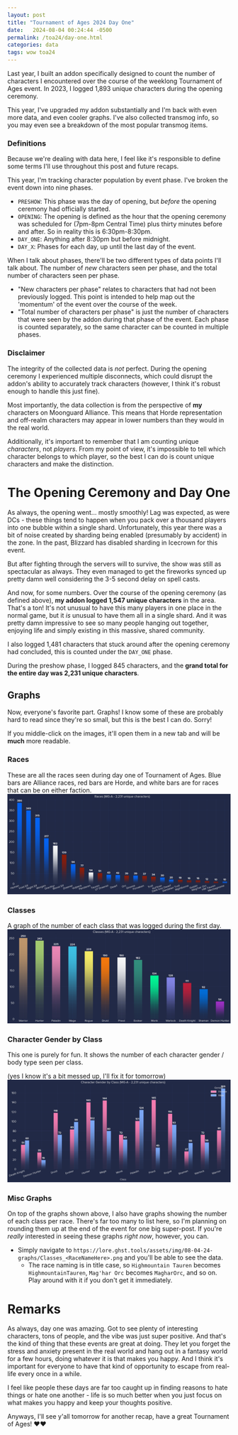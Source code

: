 ```yaml
---
layout: post
title: "Tournament of Ages 2024 Day One"
date:   2024-08-04 00:24:44 -0500
permalink: /toa24/day-one.html
categories: data
tags: wow toa24
---
```


Last year, I built an addon specifically designed to count the number of characters I encountered over the course of the weeklong Tournament of Ages event. In 2023, I logged 1,893 unique characters during the opening ceremony.

This year, I've upgraded my addon substantially and I'm back with even more data, and even cooler graphs. I've also collected transmog info, so you may even see a breakdown of the most popular transmog items.

### Definitions
Because we're dealing with data here, I feel like it's responsible to define some terms I'll use throughout this post and future recaps.

This year, I'm tracking character population by event phase. I've broken the event down into nine phases.
- `PRESHOW`: This phase was the day of opening, but *before* the opening ceremony had officially started.
- `OPENING`: The opening is defined as the hour that the opening ceremony was scheduled for (7pm-8pm Central Time) plus thirty minutes before and after. So in reality this is 6:30pm-8:30pm.
- `DAY_ONE`: Anything after 8:30pm but before midnight.
- `DAY_X`: Phases for each day, up until the last day of the event.

When I talk about phases, there'll be two different types of data points I'll talk about. The number of *new* characters seen per phase, and the total number of characters seen per phase.
- "New characters per phase" relates to characters that had not been previously logged. This point is intended to help map out the 'momentum' of the event over the course of the week.
- "Total number of characters per phase" is just the number of characters that were seen by the addon during that phase of the event. Each phase is counted separately, so the same character can be counted in multiple phases.

### Disclaimer
The integrity of the collected data is *not* perfect. During the opening ceremony I experienced multiple disconnects, which could disrupt the addon's ability to accurately track characters (however, I think it's robust enough to handle this just fine).

Most importantly, the data collection is from the perspective of **my** characters on Moonguard Alliance. This means that Horde representation and off-realm characters may appear in lower numbers than they would in the real world.

Additionally, it's important to remember that I am counting unique *characters*, not *players*. From my point of view, it's impossible to tell which character belongs to which player, so the best I can do is count unique characters and make the distinction.

# The Opening Ceremony and Day One
As always, the opening went... mostly smoothly! Lag was expected, as were DCs - these things tend to happen when you pack over a thousand players into one bubble within a single shard. Unfortunately, this year there was a bit of noise created by sharding being enabled (presumably by accident) in the zone. In the past, Blizzard has disabled sharding in Icecrown for this event.

But after fighting through the servers will to survive, the show was still as spectacular as always. They even managed to get the fireworks synced up pretty damn well considering the 3-5 second delay on spell casts.

And now, for some numbers. Over the course of the opening ceremony (as defined above), **my addon logged 1,547 unique characters** in the area. That's a ton! It's not unusual to have this many players in one place in the normal game, but it *is* unusual to have them all in a single shard. And it was pretty damn impressive to see so many people hanging out together, enjoying life and simply existing in this massive, shared community.

I also logged 1,481 characters that stuck around after the opening ceremony had concluded, this is counted under the `DAY_ONE` phase.

During the preshow phase, I logged 845 characters, and the **grand total for the entire day was 2,231 unique characters**.

## Graphs
Now, everyone's favorite part. Graphs! I know some of these are probably hard to read since they're so small, but this is the best I can do. Sorry!

If you middle-click on the images, it'll open them in a new tab and will be **much** more readable.

### Races
These are all the races seen during day one of Tournament of Ages. Blue bars are Alliance races, red bars are Horde, and white bars are for races that can be on either faction.
[![ToA2024 Day One Race Graph](/assets/img/08-04-24-graphs/RaceNumbers.png)](https://lore.ghst.tools/assets/img/08-04-24-graphs/RaceNumbers.png)

### Classes
A graph of the number of each class that was logged during the first day.
[![ToA2024 Day One Class Graph](/assets/img/08-04-24-graphs/ClassNumbers.png)](https://lore.ghst.tools/assets/img/08-04-24-graphs/ClassNumbers.png)

### Character Gender by Class
This one is purely for fun. It shows the number of each character gender / body type seen per class.

(yes I know it's a bit messed up, I'll fix it for tomorrow)
[![ToA2024 Day One GenderByClass Graph](/assets/img/08-04-24-graphs/GenderByClass.png)](https://lore.ghst.tools/assets/img/08-04-24-graphs/GenderByClass.png)

### Misc Graphs
On top of the graphs shown above, I also have graphs showing the number of each class per race. There's far too many to list here, so I'm planning on rounding them up at the end of the event for one big super-post. If you're *really* interested in seeing these graphs *right now*, however, you can.
- Simply navigate to `https://lore.ghst.tools/assets/img/08-04-24-graphs/Classes_<RaceNameHere>.png` and you'll be able to see the data.
    - The race naming is in title case, so `Highmountain Tauren` becomes `HighmountainTauren`, `Mag'har Orc` becomes `MagharOrc`, and so on. Play around with it if you don't get it immediately.

# Remarks
As always, day one was amazing. Got to see plenty of interesting characters, tons of people, and the vibe was just super positive. And that's the kind of thing that these events are great at doing. They let you forget the stress and anxiety present in the real world and hang out in a fantasy world for a few hours, doing whatever it is that makes you happy. And I think it's important for everyone to have that kind of opportunity to escape from real-life every once in a while.

I feel like people these days are far too caught up in finding reasons to hate things or hate one another - life is so much better when you just focus on what makes you happy and keep your thoughts positive.

Anyways, I'll see y'all tomorrow for another recap, have a great Tournament of Ages! ❤️❤️